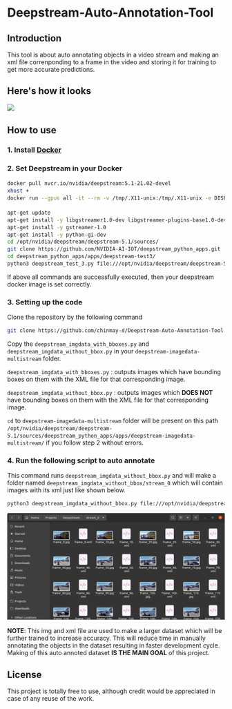 # Deepstream-Auto-Annotation-Tool

## Introduction
This tool is about auto annotating objects in a video stream and making an xml file correnponding to a frame in the video and storing it for training to get more accurate predictions.


## Here's how it looks
<p>
    <img src='media/img_w_xml.gif' width='640'>
</p>

## How to use
### 1. Install [Docker](https://docs.docker.com/get-docker/)


### 2. Set Deepstream in your Docker
```sh
docker pull nvcr.io/nvidia/deepstream:5.1-21.02-devel
xhost +
docker run --gpus all -it --rm -v /tmp/.X11-unix:/tmp/.X11-unix -e DISPLAY=$DISPLAY -w /opt/nvidia/deepstream/deepstream-5.1 nvcr.io/nvidia/deepstream:5.1-21.02-devel

apt-get update
apt-get install -y libgstreamer1.0-dev libgstreamer-plugins-base1.0-dev
apt-get install -y gstreamer-1.0
apt-get install -y python-gi-dev
cd /opt/nvidia/deepstream/deepstream-5.1/sources/
git clone https://github.com/NVIDIA-AI-IOT/deepstream_python_apps.git
cd deepstream_python_apps/apps/deepstream-test3/
python3 deepstream_test_3.py file:///opt/nvidia/deepstream/deepstream-5.1/samples/streams/sample_1080p_h264.mp4
```
If above all commands are successfully executed, then your deepstream docker image is set correctly.


### 3. Setting up the code
Clone the repository by the following command
```sh
git clone https://github.com/chinmay-d/Deepstream-Auto-Annotation-Tool.git
```

Copy the `deepstream_imgdata_with_bboxes.py` and `deepstream_imgdata_without_bbox.py` in your `deepstream-imagedata-multistream` folder.

`deepstream_imgdata_with_bboxes.py` : outputs images which have bounding boxes on them with the XML file for that corresponding image. 

`deepstream_imgdata_without_bbox.py` : outputs images which <b>DOES NOT</b> have bounding boxes on them with the XML file for that corresponding image.

`cd` to `deepstream-imagedata-multistream` folder will be present on this path `/opt/nvidia/deepstream/deepstream-5.1/sources/deepstream_python_apps/apps/deepstream-imagedata-multistream/` if you follow step 2 without errors.


### 4. Run the following script to auto annotate
This command runs `deepstream_imgdata_without_bbox.py` and will make a folder named `deepstream_imgdata_without_bbox/stream_0` which will contain images with its xml just like shown below. 
```sh
python3 deepstream_imgdata_without_bbox.py file:///opt/nvidia/deepstream/deepstream-5.1/samples/streams/sample_1080p_h264.mp4 deepstream_imgdata_without_bbox
```

<p>
    <img src='media/img_w_xml.png' width='640'>
</p>


**NOTE**: This img and xml file are used to make a larger dataset which will be further trained to increase accuracy. This will reduce time in manually annotating the objects in the dataset resulting in faster development cycle. Making of this auto annoted dataset <b> IS THE MAIN GOAL</b> of this project.  

## License
This project is totally free to use, although credit would be appreciated in case of any reuse of the work.

